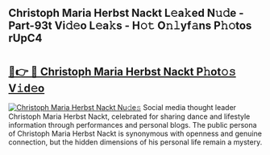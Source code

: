 ## Christoph Maria Herbst Nackt L𝚎a𝚔ed N𝚞𝚍e - Part-93t Vi𝚍𝚎o L𝚎a𝚔s - H𝚘𝚝 O𝚗𝚕yf𝚊ns P𝚑𝚘tos rUpC4

# <h2><a href="http://kf5us6.oniu.top/?m=Christoph+Maria+Herbst+Nackt">🔗👉 🔴 Christoph Maria Herbst Nackt P𝚑ot𝚘𝚜 V𝚒d𝚎o</a></h2>

[![Christoph Maria Herbst Nackt Nu𝚍e𝚜](https://i.imgur.com/0qMVB7G.gif)](http://kf5us6.oniu.top/?m=Christoph+Maria+Herbst+Nackt)
Social media thought leader Christoph Maria Herbst Nackt, celebrated for sharing dance and lifestyle information through performances and personal blogs. The public persona of Christoph Maria Herbst Nackt is synonymous with openness and genuine connection, but the hidden dimensions of his personal life remain a mystery.  
